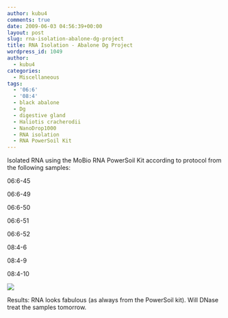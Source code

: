 ```yaml
---
author: kubu4
comments: true
date: 2009-06-03 04:56:39+00:00
layout: post
slug: rna-isolation-abalone-dg-project
title: RNA Isolation - Abalone Dg Project
wordpress_id: 1049
author:
  - kubu4
categories:
  - Miscellaneous
tags:
  - '06:6'
  - '08:4'
  - black abalone
  - Dg
  - digestive gland
  - Haliotis cracherodii
  - NanoDrop1000
  - RNA isolation
  - RNA PowerSoil Kit
---
```


Isolated RNA using the MoBio RNA PowerSoil Kit according to protocol from the following samples:

06:6-45

06:6-49

06:6-50

06:6-51

06:6-52

08:4-6

08:4-9

08:4-10

![](https://eagle.fish.washington.edu/Arabidopsis/RNA%20Spec%20Readings/20090602%20RNA%20SJW.jpg)

Results: RNA looks fabulous (as always from the PowerSoil kit). Will DNase treat the samples tomorrow.
